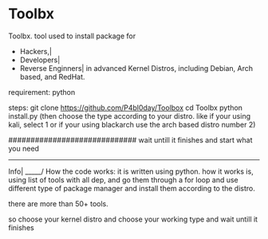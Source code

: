 # Toolbx
Toolbx. tool used to install package for 
 * Hackers,|
 * Developers|
 * Reverse Enginners| 
in advanced Kernel Distros, including Debian, Arch based, and RedHat.

requirement: 
  python

steps:
  git clone https://github.com/P4bl0day/Toolbox
  cd Toolbx
  python install.py
    (then choose the type according to your distro. like if your using kali, select 1
    or if your using blackarch use the arch based distro number 2)

#############################
wait untill it finishes and start what you need

______
  Info| 
_____/
How the code works:
  it is written using python.
how it works is, using list of tools with all dep, and go them through a for
loop and use different type of package manager and install them
according to the distro. 

there are more than 50+ tools.

so choose your kernel distro and choose your working type and wait untill it finishes
